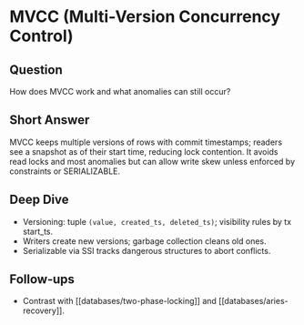 # MVCC (Multi-Version Concurrency Control)

## Question
How does MVCC work and what anomalies can still occur?

## Short Answer
MVCC keeps multiple versions of rows with commit timestamps; readers see a snapshot as of their start time, reducing lock contention. It avoids read locks and most anomalies but can allow write skew unless enforced by constraints or SERIALIZABLE.

## Deep Dive
- Versioning: tuple `(value, created_ts, deleted_ts)`; visibility rules by tx start_ts.
- Writers create new versions; garbage collection cleans old ones.
- Serializable via SSI tracks dangerous structures to abort conflicts.

## Follow‑ups
- Contrast with [[databases/two-phase-locking]] and [[databases/aries-recovery]].

